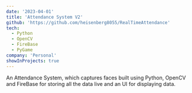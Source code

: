 ```yaml
---
date: '2023-04-01'
title: 'Attendance System V2'
github: 'https://github.com/heisenberg8055/RealTimeAttendance'
tech:
  - Python
  - OpenCV
  - FireBase
  - PyGame
company: 'Personal'
showInProjects: true
---
```


An Attendance System, which captures faces built using Python, OpenCV and FireBase for storing all the data live and an UI for displaying data.
